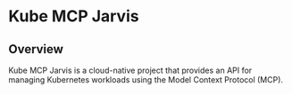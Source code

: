 # Kube MCP Jarvis

## Overview
Kube MCP Jarvis is a cloud-native project that provides an API for managing Kubernetes workloads using the Model Context Protocol (MCP).

